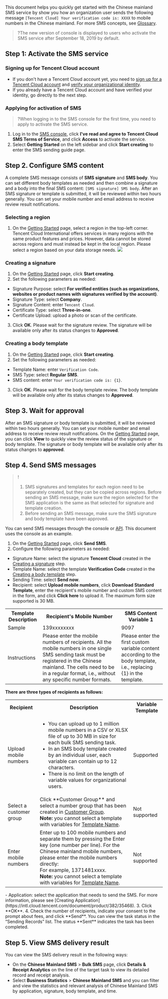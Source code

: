 This document helps you quickly get started with the Chinese mainland SMS service by show you how an organization user sends the following message `[Tencent Cloud] Your verification code is: XXXX` to mobile numbers in the Chinese mainland. For more SMS concepts, see [Glossary](https://intl.cloud.tencent.com/document/product/382/13299).

>?The new version of console is displayed to users who activate the SMS service after September 18, 2019 by default.

## Step 1: Activate the SMS service
### Signing up for Tencent Cloud account
- If you don't have a Tencent Cloud account yet, you need to [sign up for a Tencent Cloud account](https://intl.cloud.tencent.com/document/product/378/17985) and [verify your organizational identity](https://intl.cloud.tencent.com/document/product/378/10496).
- If you already have a Tencent Cloud account and have verified your identity, go directly to the next step.

### Applying for activation of SMS
>?When logging in to the SMS console for the first time, you need to apply to activate the SMS service.

1. Log in to the [SMS console](https://console.cloud.tencent.com/smsv2), click **I've read and agree to Tencent Cloud SMS Terms of Service**, and click **Access** to activate the service.
2. Select **Getting Started** on the left sidebar and click **Start creating** to enter the SMS sending guide page.

## Step 2. Configure SMS content
 A complete SMS message consists of **SMS signature** and **SMS body**. You can set different body templates as needed and then combine a signature and a body into the final SMS content: `[SMS signature] SMS body`. After an SMS signature or template is submitted, it will be reviewed within two hours generally. You can set your mobile number and email address to receive review result notifications.

### Selecting a region
1. On the [Getting Started](https://console.cloud.tencent.com/smsv2/guide) page, select a region in the top-left corner.
Tencent Cloud International offers services in many regions with the same product features and prices. However, data cannot be stored across regions and must instead be kept in the local region. Please select a region based on your data storage needs.
![](https://qcloudimg.tencent-cloud.cn/raw/75bdff7ee617e9fb7f2d71d7258b9b5f.png)

[](id:Sign)
### Creating a signature
1. On the [Getting Started](https://console.cloud.tencent.com/smsv2/guide) page, click **Start creating**.
2. Set the following parameters as needed:
 - Signature Purpose: select **For verified entities (such as organizations, websites or product names with signatures verified by the account)**.
 - Signature Type: select **Company**.
 - Signature Content: enter `Tencent Cloud`.
 - Certificate Type: select **Three-in-one**.
 - Certificate Upload: upload a photo or scan of the certificate.
3. Click **OK**.
 Please wait for the signature review. The signature will be available only after its status changes to **Approved**.

[](id:Template)
### Creating a body template
1. On the [Getting Started](https://console.cloud.tencent.com/smsv2/guide) page, click **Start creating**.
2. Set the following parameters as needed:
 - Template Name: enter `Verification Code`.
 - SMS Type: select **Regular SMS**.
 - SMS content: enter `Your verification code is: {1}`.
3. Click **OK**.
 Please wait for the body template review. The body template will be available only after its status changes to **Approved**.

## Step 3. Wait for approval
After an SMS signature or body template is submitted, it will be reviewed within two hours generally. You can set your mobile number and email address to receive review result notifications.
On the [Getting Started](https://console.cloud.tencent.com/smsv2/guide) page, you can click **View** to quickly view the review status of the signature or body template. The signature or body template will be available only after its status changes to **approved**.

## Step 4. Send SMS messages
>!
>1. SMS signatures and templates for each region need to be separately created, but they can be copied across regions. Before sending an SMS message, make sure the region selected for the SMS application is the same as that selected for signature and template creation.
>2. Before sending an SMS message, make sure the SMS signature and body template have been approved.  

You can send SMS messages through the console or [API](https://intl.cloud.tencent.com/document/product/382/40463). This document uses the console as an example.

1. On the [Getting Started](https://console.cloud.tencent.com/smsv2/guide) page, click **Send SMS**.
2. Configure the following parameters as needed:
 - Signature Name: select the signature **Tencent Cloud** created in the [Creating a signature](#Sign) step.
 - Template Name: select the template **Verification Code** created in the [Creating a body template](#Template) step.[](id:model)
 - Sending Time: select **Send now**.
 - Recipient: select **Upload mobile numbers**, click **Download Standard Template**, enter the recipient's mobile number and custom SMS content in the form, and click **Click here** to upload it. The maximum form size supported is 30 MB.
<table>
     <tr>
				 <th>Template Description</th>
         <th width="50%">Recipient's Mobile Number</th>  
         <th>SMS Content Variable 1</th>
		</tr>
	 <tr>
		 <td>Sample</td>
      <td>139xxxxxxxx</td> 
	     <td>9097</td>
     </tr> 
		 <td>Instructions</td>
      <td>Please enter the mobile numbers of recipients. All the mobile numbers in one single SMS sending task must be registered in the Chinese mainland. The cells need to be in a regular format, i.e., without any specific number formats.</td> 
	     <td>Please enter the first custom variable content according to the body template, i.e., replacing {1} in the template. </td>
     </tr>
</table>
<b>There are three types of recipients as follows: </b><span id = "object"></span>
<table>
     <tr>
				 <th>Recipient</th>
         <th>Description</th>  
         <th>Variable Template</th>
		</tr>
	 <tr>
		 <td>Upload mobile numbers</td>
      <td><ul><li>You can upload up to 1 million mobile numbers in a CSV or XLSX file of up to 30 MB in size for each bulk SMS sending task. </li><li>In an SMS body template created by an individual user, each variable can contain up to 12 characters. <li>There is no limit on the length of variable values for organizational users.</li></ul></td> 
	     <td>Supported</td>
     </tr>
		 <tr>
		 <td>Select a customer group</td>
      <td>Click **Customer Group** and select a number group that has been created in <a href = "https://console.cloud.tencent.com/smsv2/phone-manage/group-manage">Customer Group</a>. <br><b>Note:</b> you cannot select a template with variables for <a href = "#model">Template Name</a>.</td> 
	     <td>Not supported</td>
     </tr> 		
		 		 <tr>
		 <td>Enter mobile numbers</td>
      <td>Enter up to 100 mobile numbers and separate them by pressing the Enter key (one number per line).
For the Chinese mainland mobile numbers, please enter the mobile numbers directly: <br>For example, 1371481xxxx. <br><b>Note:</b> you cannot select a template with variables for <a href = "#model">Template Name</a>.</td> 
	     <td>Not supported</td>
     </tr> 
</table>
 - Application: select the application that needs to send the SMS. For more information, please see [Creating Application](https://intl.cloud.tencent.com/document/product/382/35468).
3. Click **OK**.
4. Check the number of recipients, indicate your consent to the prompt about fees, and click **Send**.
 You can view the task status in the “Sending Records” list. The status **Sent** indicates the task has been completed.

## Step 5. View SMS delivery result
You can view the SMS delivery result in the following ways:
- On the **Chinese Mainland SMS** > **Bulk SMS** page, click **Details & Receipt Analytics** on the line of the target task to view its detailed record and receipt analysis.
- Select **Business Statistics** > **Chinese Mainland SMS** and you can filter and view the statistics and relevant analysis of Chinese Mainland SMS by application, signature, body template, and time.


